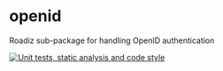 # openid
Roadiz sub-package for handling OpenID authentication

[![Unit tests, static analysis and code style](https://github.com/roadiz/openid/actions/workflows/run-test.yml/badge.svg?branch=develop)](https://github.com/roadiz/openid/actions/workflows/run-test.yml)
